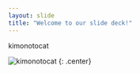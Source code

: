 ```yaml
---
layout: slide
title: "Welcome to our slide deck!"
---
```


kimonotocat

![kimonotocat](https://octodex.github.com/images/kimonotocat.png)
{: .center}
